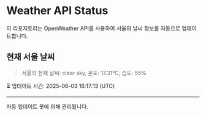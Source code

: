 
# Weather API Status

이 리포지토리는 OpenWeather API를 사용하여 서울의 날씨 정보를 자동으로 업데이트합니다.

## 현재 서울 날씨
> 서울의 현재 날씨: clear sky, 온도: 17.31°C, 습도: 55%

⏳ 업데이트 시간: 2025-06-03 16:17:13 (UTC)

---
자동 업데이트 봇에 의해 관리됩니다.
